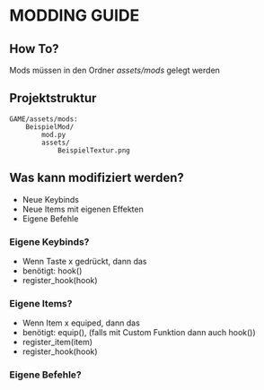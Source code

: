 # MODDING GUIDE
## How To?
Mods müssen in den Ordner *assets/mods* gelegt werden

## Projektstruktur
```
GAME/assets/mods:
    BeispielMod/
        mod.py
        assets/
            BeispielTextur.png
```
    
## Was kann modifiziert werden?
* Neue Keybinds
* Neue Items mit eigenen Effekten
* Eigene Befehle

### Eigene Keybinds?
* Wenn Taste x gedrückt, dann das
* benötigt: hook()
* register_hook(hook)

### Eigene Items?
* Wenn Item x equiped, dann das
* benötigt: equip(), (falls mit Custom Funktion dann auch hook())
* register_item(item)
* register_hook(hook)

### Eigene Befehle?
